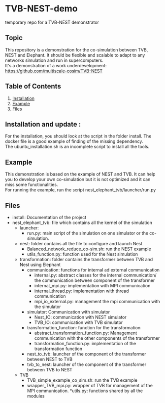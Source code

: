 # TVB-NEST-demo
temporary repo for a TVB-NEST demonstrator

## Topic
This repository is a demonstration for the co-simulation between TVB, NEST and Elephant.
It should be flexible and scalable to adapt to any networks simulation and run in supercomputers. <br />
It's a demonstration of a work underdevelopment: https://github.com/multiscale-cosim/TVB-NEST

## Table of Contents
1. [Installation](#installation)
2. [Example](#example)
3. [Files](#files)

## Installation and update :<a name="installalation"></a>
For the installation, you should look at the script in the folder install. The docker file is a good example 
of finding of the missing dependency.<br />
The ubuntu_installation.sh is an incomplete script to install all the tools.

## Example<a name="example"></a>
This demonstration is based on the example of NEST and TVB. It can help you to develop your own co-simulation 
but it is not optimized and it can miss some functionalities.<br />
For running the example, run the script nest_elephant_tvb/launcher/run.py

## Files<a name="files"></a>
* install: Documentation of the project
* nest_elephant_tvb: file which contains all the kernel of the simulation
    * launcher:
        * run.py: main script of the simulation on one simulator or the co-simulation. 
    * nest: folder contains all the file to configure and launch Nest
        * Balanced_network_reduce_co-sim.sh: run the NEST example 
        * utils_function.py: function used for the Nest simulation 
    * transformation: folder contains the transformer between TVB and Nest using Elephant
        * communication: functions for internal ad external communication
            * internal.py: abstract classes for the internal communication/ the communication between component of the transformer 
            * internal_mpi.py: implementation with MPI communication
            * internal_thread.py: implementation with thread communication
            * mpi_io_external.py: management the mpi communication with the simulator
        * simulator: Communication with simulator
            * Nest_IO: communication with NEST simulator
            * TVB_IO: communication with TVB simulator
        * transformation_function: function for the transformation
            * abstract_transformation_function.py: Management communication with the other components of the transformer
            * transformation_function.py: implementation of the transformation function
        * nest_to_tvb: launcher of the component of the transformer between NEST to TVB
        * tvb_to_nest: launcher of the component of the transformer between TVB to NEST
    * TVB
        * TVB_simple_example_co_sim.sh: run the TVB example
        * wrapper_TVB_mpi.py: wrapper of TVB for management of the MPI communication.
    *utils.py: functions shared by all the modules

